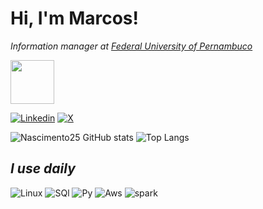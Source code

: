 # Hi, I'm Marcos! 
*Information manager at [Federal University of Pernambuco](https://www.ufpe.br/)*
<div align="">
<img src="https://github.com/Nascimento25/Nascimento25/assets/106555356/45d9ecc9-fe08-4bc3-abb3-598600cee507" width="70px" />
</div>


[![Linkedin](https://img.shields.io/badge/LinkedIn-0077B5?style=for-the-badge&logo=linkedin&logoColor=white)](https://www.linkedin.com/in/marcos-nascimento-632b311b2/)
[![X](https://img.shields.io/badge/X-%23000000.svg?style=for-the-badge&logo=X&logoColor=white)](https://twitter.com/dev_nascimento)


![Nascimento25 GitHub stats](https://github-readme-stats.vercel.app/api?username=Nascimento25&show_icons=true&theme=dracula)
![Top Langs](https://github-readme-stats.vercel.app/api/top-langs/?username=Nascimento25)
## *I use daily* 
![Linux](https://img.shields.io/badge/Linux-FCC624?style=for-the-badge&logo=linux&logoColor=black)
![SQl](https://img.shields.io/badge/PostgreSQL-316192?style=for-the-badge&logo=postgresql&logoColor=white)
![Py](https://img.shields.io/badge/Python-3776AB?style=for-the-badge&logo=python&logoColor=white)
![Aws](https://img.shields.io/badge/Amazon_AWS-232F3E?style=for-the-badge&logo=amazon-aws&logoColor=white)
![spark](https://img.shields.io/badge/Spark%20AR-FF5C83?style=for-the-badge&logo=Spark-AR&logoColor=white)
